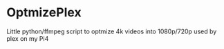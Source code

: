 # OptmizePlex
Little python/ffmpeg script to optmize 4k videos into 1080p/720p used by plex on my Pi4
